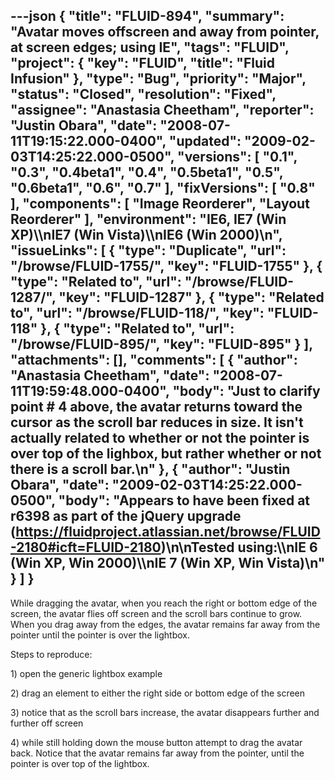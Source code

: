 ---json
{
  "title": "FLUID-894",
  "summary": "Avatar moves offscreen and away from pointer, at screen edges; using IE",
  "tags": "FLUID",
  "project": {
    "key": "FLUID",
    "title": "Fluid Infusion"
  },
  "type": "Bug",
  "priority": "Major",
  "status": "Closed",
  "resolution": "Fixed",
  "assignee": "Anastasia Cheetham",
  "reporter": "Justin Obara",
  "date": "2008-07-11T19:15:22.000-0400",
  "updated": "2009-02-03T14:25:22.000-0500",
  "versions": [
    "0.1",
    "0.3",
    "0.4beta1",
    "0.4",
    "0.5beta1",
    "0.5",
    "0.6beta1",
    "0.6",
    "0.7"
  ],
  "fixVersions": [
    "0.8"
  ],
  "components": [
    "Image Reorderer",
    "Layout Reorderer"
  ],
  "environment": "IE6, IE7 (Win XP)\\\nIE7 (Win Vista)\\\nIE6 (Win 2000)\n",
  "issueLinks": [
    {
      "type": "Duplicate",
      "url": "/browse/FLUID-1755/",
      "key": "FLUID-1755"
    },
    {
      "type": "Related to",
      "url": "/browse/FLUID-1287/",
      "key": "FLUID-1287"
    },
    {
      "type": "Related to",
      "url": "/browse/FLUID-118/",
      "key": "FLUID-118"
    },
    {
      "type": "Related to",
      "url": "/browse/FLUID-895/",
      "key": "FLUID-895"
    }
  ],
  "attachments": [],
  "comments": [
    {
      "author": "Anastasia Cheetham",
      "date": "2008-07-11T19:59:48.000-0400",
      "body": "Just to clarify point # 4 above, the avatar returns toward the cursor as the scroll bar reduces in size. It isn't actually related to whether or not the pointer is over top of the lighbox, but rather whether or not there is a scroll bar.\n"
    },
    {
      "author": "Justin Obara",
      "date": "2009-02-03T14:25:22.000-0500",
      "body": "Appears to have been fixed at r6398 as part of  the jQuery upgrade (<https://fluidproject.atlassian.net/browse/FLUID-2180#icft=FLUID-2180>)\n\nTested using:\\\nIE 6 (Win XP, Win 2000)\\\nIE 7 (Win XP, Win Vista)\n"
    }
  ]
}
---
While dragging the avatar, when you reach the right or bottom edge of the screen, the avatar flies off screen and the scroll bars continue to grow.\
When you drag away from the edges, the avatar remains far away from the pointer until the pointer is over the lightbox.

Steps to reproduce:

1\) open the generic lightbox example

2\) drag an element to either the right side or bottom edge of the screen

3\) notice that as the scroll bars increase, the avatar disappears further and further off screen

4\) while still holding down the mouse button attempt to drag the avatar back. Notice that the avatar remains far away from the pointer, until the pointer is over top of the lightbox.

        